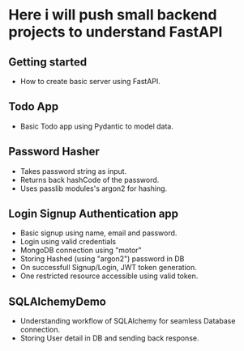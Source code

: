 # Here i will push small backend projects to understand FastAPI
## Getting started 
- How to create basic server using FastAPI.
## Todo App
- Basic Todo app using Pydantic to model data.
## Password Hasher
- Takes password string as input.
- Returns back hashCode of the password.
- Uses passlib modules's argon2 for hashing.
## Login Signup Authentication app
- Basic signup using name, email and password.
- Login using valid credentials
- MongoDB connection using "motor"
- Storing Hashed (using "argon2") password in DB
- On successfull Signup/Login, JWT token generation.
- One restricted resource accessible using valid token.
## SQLAlchemyDemo
- Understanding workflow of SQLAlchemy for seamless Database connection.
- Storing User detail in DB and sending back response.
